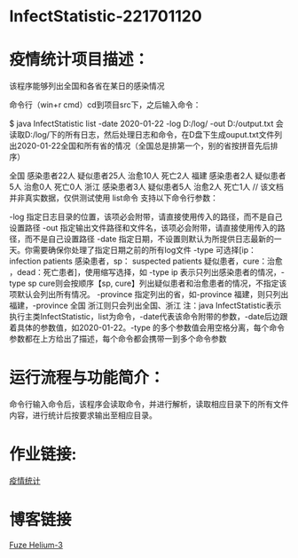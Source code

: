 # InfectStatistic-221701120

# 疫情统计项目描述：

该程序能够列出全国和各省在某日的感染情况

命令行（win+r cmd）cd到项目src下，之后输入命令：

$ java InfectStatistic list -date 2020-01-22 -log D:/log/ -out D:/output.txt
会读取D:/log/下的所有日志，然后处理日志和命令，在D盘下生成ouput.txt文件列出2020-01-22全国和所有省的情况（全国总是排第一个，别的省按拼音先后排序）

全国 感染患者22人 疑似患者25人 治愈10人 死亡2人
福建 感染患者2人 疑似患者5人 治愈0人 死亡0人
浙江 感染患者3人 疑似患者5人 治愈2人 死亡1人
// 该文档并非真实数据，仅供测试使用
list命令 支持以下命令行参数：

-log 指定日志目录的位置，该项必会附带，请直接使用传入的路径，而不是自己设置路径
-out 指定输出文件路径和文件名，该项必会附带，请直接使用传入的路径，而不是自己设置路径
-date 指定日期，不设置则默认为所提供日志最新的一天。你需要确保你处理了指定日期之前的所有log文件
-type 可选择[ip： infection patients 感染患者，sp： suspected patients 疑似患者，cure：治愈 ，dead：死亡患者]，使用缩写选择，如 -type ip 表示只列出感染患者的情况，-type sp cure则会按顺序【sp, cure】列出疑似患者和治愈患者的情况，不指定该项默认会列出所有情况。
-province 指定列出的省，如-province 福建，则只列出福建，-province 全国 浙江则只会列出全国、浙江
注：java InfectStatistic表示执行主类InfectStatistic，list为命令，-date代表该命令附带的参数，-date后边跟着具体的参数值，如2020-01-22。-type 的多个参数值会用空格分离，每个命令参数都在上方给出了描述，每个命令都会携带一到多个命令参数

# 运行流程与功能简介：
命令行输入命令后，该程序会读取命令，并进行解析，读取相应目录下的所有文件内容，进行统计后按要求输出至相应目录。

# 作业链接:
[疫情统计](https://github.com/FuzeHelium-3/InfectStatistic-main)

# 博客链接
[Fuze Helium-3](https://www.cnblogs.com/supremacy/p/12321829.html)
